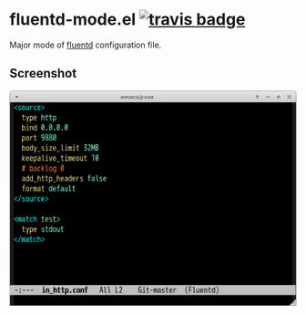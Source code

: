 # fluentd-mode.el [![travis badge][travis-badge]][travis-link]

Major mode of [fluentd](http://www.fluentd.org/) configuration file.


## Screenshot

![fluentd-mode](image/fluentd-mode.png)

[travis-badge]: https://travis-ci.org/syohex/emacs-fluentd-mode.png
[travis-link]: https://travis-ci.org/syohex/emacs-fluentd-mode

